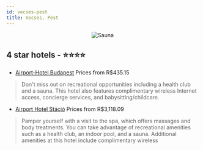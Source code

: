 ```yaml
---
id: vecses-pest
title: Vecses, Pest
---
```


<center><img src="https://i.travelapi.com/hotels/3000000/2130000/2123100/2123025/7f77dde1_z.jpg" alt="Sauna" /></center>


##  4 star hotels - ⭐️⭐️⭐️⭐️

-    [Airport-Hotel Budapest](https://us.hurb.com/hotels/vecses/airport-hotel-budapest-JNP-JP228950?cmp=18055) Prices from R$435.15
   > Don't miss out on recreational opportunities including a health club and a sauna. This hotel also features complimentary wireless Internet access, concierge services, and babysitting/childcare.
-    [Airport Hotel Stáció](https://us.hurb.com/hotels/vecses/airport-hotel-stacio-JNP-JP756585?cmp=18055) Prices from R$3,118.09
   > Pamper yourself with a visit to the spa, which offers massages and body treatments. You can take advantage of recreational amenities such as a health club, an indoor pool, and a sauna. Additional amenities at this hotel include complimentary wireless
